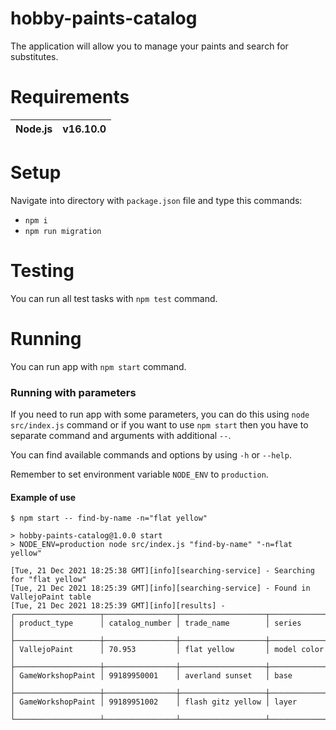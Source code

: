 # hobby-paints-catalog
The application will allow you to manage your paints and search for substitutes.

# Requirements
| Node.js | v16.10.0 |
|-|-|
# Setup
Navigate into directory with `package.json` file and type this commands:
- `npm i`
- `npm run migration`

# Testing
You can run all test tasks with `npm test` command.

# Running
You can run app with `npm start` command.

### Running with parameters
If you need to run app with some parameters,
you can do this using `node src/index.js` command
or if you want to use `npm start` then you have to separate command and arguments
with additional `--`.

You can find available commands and options by using `-h` or `--help`.

Remember to set environment variable `NODE_ENV` to `production`.

#### Example of use
```
$ npm start -- find-by-name -n="flat yellow"

> hobby-paints-catalog@1.0.0 start
> NODE_ENV=production node src/index.js "find-by-name" "-n=flat yellow"

[Tue, 21 Dec 2021 18:25:38 GMT][info][searching-service] - Searching for "flat yellow"
[Tue, 21 Dec 2021 18:25:39 GMT][info][searching-service] - Found in VallejoPaint table
[Tue, 21 Dec 2021 18:25:39 GMT][info][results] -
┌───────────────────┬────────────────┬───────────────────┬─────────────┐
│ product_type      │ catalog_number │ trade_name        │ series      │
├───────────────────┼────────────────┼───────────────────┼─────────────┤
│ VallejoPaint      │ 70.953         │ flat yellow       │ model color │
├───────────────────┼────────────────┼───────────────────┼─────────────┤
│ GameWorkshopPaint │ 99189950001    │ averland sunset   │ base        │
├───────────────────┼────────────────┼───────────────────┼─────────────┤
│ GameWorkshopPaint │ 99189951002    │ flash gitz yellow │ layer       │
└───────────────────┴────────────────┴───────────────────┴─────────────┘
```

